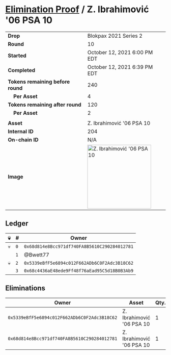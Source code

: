 # [Elimination Proof](./readme.md) / Z. Ibrahimović &#039;06 PSA 10

|||
|---|---|
| **Drop** | Blokpax 2021 Series 2 |
| **Round** | 10 |
| **Started** | October 12, 2021 6:00 PM EDT |
| **Completed** | October 12, 2021 6:39 PM EDT |
| **Tokens remaining before round** | 240 |
| **&nbsp;&nbsp;&nbsp;&nbsp;Per Asset** | 4 |
| **Tokens remaining after round** | 120 |
| **&nbsp;&nbsp;&nbsp;&nbsp;Per Asset** | 2 |
| | |
| **Asset** | Z. Ibrahimović &#039;06 PSA 10 |
| **Internal ID** | 204 |
| **On-chain ID** | N/A |
| **Image** | <img src="https://tcdn.blokpax.com/9484ebfa-63bc-47ea-a383-411f668dbec4/2a27976226e75d10fe028e95d06b47f62c47a3d66e4ffc5b4442f0855827f3ee.jpg" height="200" alt="Z. Ibrahimović &#039;06 PSA 10" /> |

## Ledger

| 💀 | # | Owner |
| --- | --- | --- |
| 💀 | `0` | `0x68d814e8Bcc971df740FA8B5610C290284012781` |
|  | `1` | @Bwett77 |
| 💀 | `2` | `0x5339eBfF5e6894c012F662ADb6C0F2Adc3B18C62` |
|  | `3` | `0x68c4436aE48ede9Ff48f76aEad95C5d18B0B3Ab9` |


## Eliminations

| Owner | Asset | Qty. | Transaction |
| --- | --- | --- | --- |
| `0x5339eBfF5e6894c012F662ADb6C0F2Adc3B18C62` | Z. Ibrahimović '06 PSA 10 | 1 | [Polygonscan](https://polygonscan.com/tx/0x8e68238fc7f457cee121ab7727423cc33ff95044d49ae82de8ca34c6bac88d28) |
| `0x68d814e8Bcc971df740FA8B5610C290284012781` | Z. Ibrahimović '06 PSA 10 | 1 | [Polygonscan](https://polygonscan.com/tx/0xc526e7612fa5cdf4b783a96b2beb932ddb5daa9176d4e61e2eaf25ecefb743aa) |

